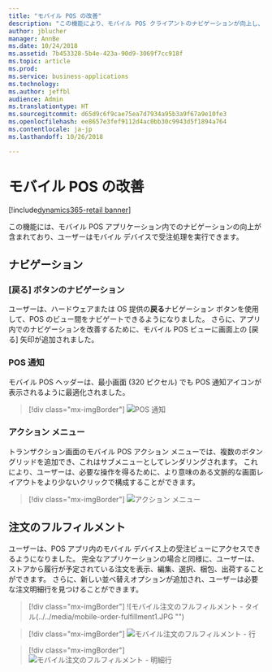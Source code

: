 ```yaml
---
title: "モバイル POS の改善"
description: "この機能により、モバイル POS クライアントのナビゲーションが向上し、受注処理のサポートが追加されます。"
author: jblucher
manager: AnnBe
ms.date: 10/24/2018
ms.assetid: 7b453328-5b4e-423a-90d9-3069f7cc918f
ms.topic: article
ms.prod: 
ms.service: business-applications
ms.technology: 
ms.author: jeffbl
audience: Admin
ms.translationtype: HT
ms.sourcegitcommit: d65d9c6f9cae75ea7d7934a95b3a9f67a9e10fe3
ms.openlocfilehash: ee8657e3fef9112d4ac0bb30c9943d5f1894a764
ms.contentlocale: ja-jp
ms.lasthandoff: 10/26/2018

---
```



# <a name="mobile-pos-improvements"></a>モバイル POS の改善

[!include[dynamics365-retail banner](../includes/dynamics365-retail.md)]

この機能には、モバイル POS アプリケーション内でのナビゲーションの向上が含まれており、ユーザーはモバイル デバイスで受注処理を実行できます。

## <a name="navigation"></a>ナビゲーション
### <a name="back-button-navigation"></a>[戻る] ボタンのナビゲーション
ユーザーは、ハードウェアまたは OS 提供の**戻る**ナビゲーション ボタンを使用して、POS のビュー間をナビゲートできるようになりました。 さらに、アプリ内でのナビゲーションを改善するために、モバイル POS ビューに画面上の [戻る] 矢印が追加されました。

### <a name="pos-notifications"></a>POS 通知
モバイル POS ヘッダーは、最小画面 (320 ピクセル) でも POS 通知アイコンが表示されるように最適化されました。

> [!div class="mx-imgBorder"]
> ![POS 通知](../../media/pos-notification.JPG "POS 通知")

### <a name="actions-menu"></a>アクション メニュー
トランザクション画面のモバイル POS アクション メニューでは、複数のボタン グリッドを追加でき、これはサブメニューとしてレンダリングされます。  これにより、ユーザーは、必要な操作を得るために、より意味のある文脈的な画面レイアウトをより少ないクリックで構成することができます。

> [!div class="mx-imgBorder"]
> ![アクション メニュー](../../media/pos-actions-menu.JPG "POS アクション メニュー")

## <a name="order-fulfillment"></a>注文のフルフィルメント
ユーザーは、POS アプリ内のモバイル デバイス上の受注ビューにアクセスできるようになりました。 完全なアプリケーションの場合と同様に、ユーザーは、ストアから履行が予定されている注文を表示、編集、選択、梱包、出荷することができます。 さらに、新しい並べ替えオプションが追加され、ユーザーは必要な注文明細行を見つけることができます。


> [!div class="mx-imgBorder"]
> ![モバイル注文のフルフィルメント - タイル(../../media/mobile-order-fulfillment1.JPG "")

> [!div class="mx-imgBorder"]
> ![モバイル注文のフルフィルメント - 行](../../media/mobile-order-fulfillment2.JPG "")

> [!div class="mx-imgBorder"]
> ![モバイル注文のフルフィルメント - 明細行](../../media/mobile-order-fulfillment3.JPG "")

